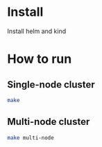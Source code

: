 # Install
Install helm and kind

# How to run
## Single-node cluster
```bash
make
```

## Multi-node cluster
```bash
make multi-node
```